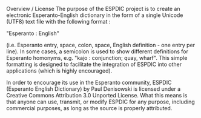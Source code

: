 Overview / License
The purpose of the ESPDIC project is to create an electronic Esperanto-English dictionary in the form of a single Unicode (UTF8) text file with the following format :

"Esperanto : English" 

(i.e. Esperanto entry, space, colon, space, English definition - one entry per line). In some cases, a semicolon is used to show different definitions for Esperanto homonyms, e.g. "kajo : conjunction; quay, wharf". This simple formatting is designed to facilitate the integration of ESPDIC into other applications (which is highly encouraged).

In order to encourage its use in the Esperanto community, ESPDIC (Esperanto English Dictionary) by Paul Denisowski is licensed under a Creative Commons Attribution 3.0 Unported License. What this means is that anyone can use, transmit, or modify ESPDIC for any purpose, including commercial purposes, as long as the source is properly attributed. 
